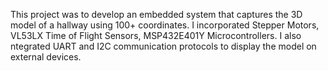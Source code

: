 This project was to develop an embedded system that captures the 3D model of a hallway using 100+ coordinates. I incorporated Stepper Motors, VL53LX Time of Flight Sensors, MSP432E401Y Microcontrollers. I also ntegrated UART and I2C communication protocols to display the model on external devices.
